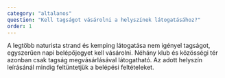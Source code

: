 ```yaml
---
category: "altalanos"
question: "Kell tagságot vásárolni a helyszínek látogatásához?"
order: 1
---
```

A legtöbb naturista strand és kemping látogatása nem igényel tagságot, egyszerűen napi belépőjegyet kell vásárolni. Néhány klub és közösségi tér azonban csak tagság megvásárlásával látogatható. Az adott helyszín leírásánál mindig feltüntetjük a belépési feltételeket.
